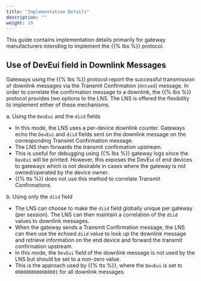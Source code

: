 ```yaml
---
title: "Implementation Details"
description: ""
weight: 10
---
```


This guide contains implementation details primarily for gateway manufacturers intending to implement the {{% lbs %}} protocol.

<!--more-->

## Use of DevEui field in Downlink Messages

Gateways using the {{% lbs %}} protocol report the successful transmission of downlink messages via the Transmit Confirmation (`dntxed`) message. In order to correlate the confirmation message to a downlink, the {{% lbs %}} protocol provides two options to the LNS. The LNS is offered the flexibility to implement either of these mechanisms.

a. Using the `DevEui` and the `diid` fields
- In this mode, the LNS uses a per-device downlink counter. Gateways echo the `DevEui` and `diid` fields sent on the downlink message on the corresponding Transmit Confirmation message.
- The LNS then forwards the transmit confirmation upstream.
- This is useful for debugging using {{% lbs %}} gateway logs since the `DevEui` will be printed. However, this exposes the DevEui of end devices to gateways which is not desirable in cases where the gateway is not owned/operated by the device owner.
- {{% tts %}} does not use this method to correlate Transmit Confirmations.

b. Using only the `diid` field
- The LNS can choose to make the `diid` field globally unique per gateway (per session). The LNS can then maintain a correlation of the `diid` values to downlink messages.
- When the gateway sends a Transmit Confirmation message, the LNS can then use the echoed `diid` value to look up the downlink message and retrieve information on the end device and forward the transmit confirmation upstream.
- In this mode, the `DevEui` field of the downlink message is not used by the LNS but should be set to a non-zero value.
- This is the approach used by {{% tts %}}, where the `DevEui` is set to `0000000000000001` for all downlink messages.

